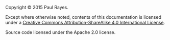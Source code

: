 Copyright © 2015 Paul Rayes.

Except where otherwise noted, contents of this documentation is licensed under a [Creative Commons Attribution-ShareAlike 4.0 International License](http://creativecommons.org/licenses/by-sa/4.0/).

Source code licensed under the Apache 2.0 license.
